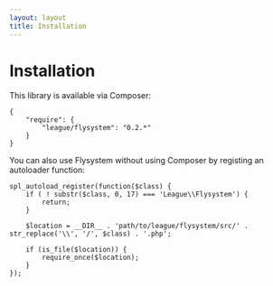 ```yaml
---
layout: layout
title: Installation
---
```


Installation
============

This library is available via Composer:

~~~.language-javascript
{
    "require": {
        "league/flysystem": "0.2.*"
    }
}
~~~

You can also use Flysystem without using Composer by registing an autoloader function:

~~~.language-php
spl_autoload_register(function($class) {
    if ( ! substr($class, 0, 17) === 'League\\Flysystem') {
        return;
    }

    $location = __DIR__ . 'path/to/league/flysystem/src/' . str_replace('\\', '/', $class) . '.php';

    if (is_file($location)) {
        require_once($location);
    }
});
~~~